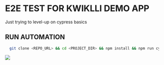 # E2E TEST FOR KWIKLLI DEMO APP
Just trying to level-up on cypress basics

## RUN AUTOMATION
```bash
  git clone <REPO_URL> && cd <PROJECT_DIR> && npm install && npm run cy:open
```

![](https://res.cloudinary.com/shaolinmkz/image/upload/v1605359268/softcom/kwiklli/Screen_Shot_2020-11-14_at_2.07.19_PM.png)
